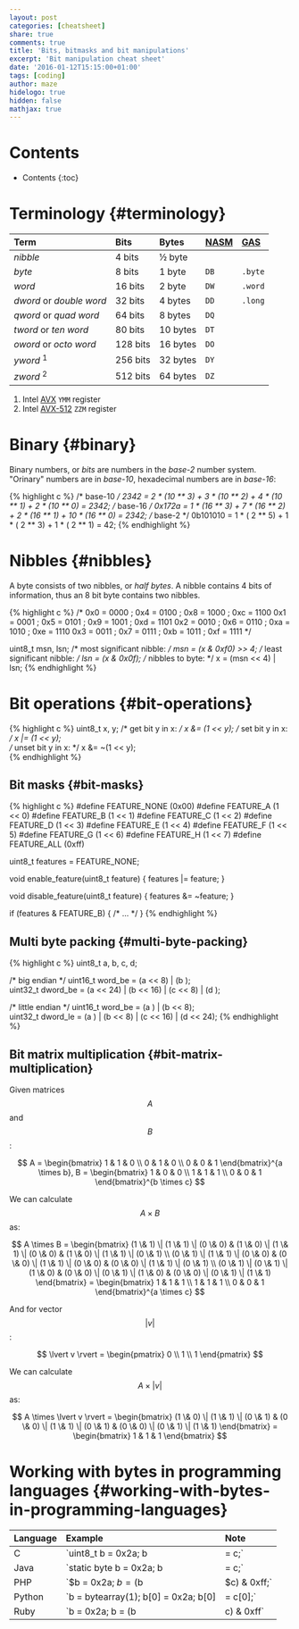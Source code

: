 ```yaml
---
layout: post
categories: [cheatsheet]
share: true
comments: true
title: 'Bits, bitmasks and bit manipulations'
excerpt: 'Bit manipulation cheat sheet'
date: '2016-01-12T15:15:00+01:00'
tags: [coding]
author: maze
hidelogo: true
hidden: false
mathjax: true
---
```


# Contents

*  Contents
{:toc}

# Terminology {#terminology}

| Term                        | Bits     | Bytes    | [NASM][] | [GAS][]
|:--------------------------- |:---------|:---------|:---------|:-----------
| *nibble*                    | 4 bits   | ½ byte   |          |
| *byte*                      | 8 bits   | 1 byte   | `DB`     | `.byte`
| *word*                      | 16 bits  | 2 byte   | `DW`     | `.word`
| *dword* or *double word*    | 32 bits  | 4 bytes  | `DD`     | `.long`
| *qword* or *quad word*      | 64 bits  | 8 bytes  | `DQ`     |
| *tword* or *ten word*       | 80 bits  | 10 bytes | `DT`     |
| *oword* or *octo word*      | 128 bits | 16 bytes | `DO`     |
| *yword* <sup>1</sup>        | 256 bits | 32 bytes | `DY`     |
| *zword* <sup>2</sup>        | 512 bits | 64 bytes | `DZ`     |

1.  Intel [AVX](https://en.wikipedia.org/wiki/Advanced_Vector_Extensions) `YMM` register
2.  Intel [AVX-512](https://en.wikipedia.org/wiki/AVX-512) `ZZM` register

[GAS]: http://tigcc.ticalc.org/doc/gnuasm.html
[NASM]: http://www.nasm.us

# Binary {#binary}

Binary numbers, or *bits* are numbers in the *base-2* number system. "Orinary"
numbers are in *base-10*, hexadecimal numbers are in *base-16*:

{% highlight c %}
/* base-10 */
2342     = 2 * (10 ** 3) + 3 * (10 ** 2) + 4 * (10 ** 1) + 2 * (10 ** 0)  = 2342;
/* base-16 */
0x172a   = 1 * (16 ** 3) + 7 * (16 ** 2) + 2 * (16 ** 1) + 10 * (16 ** 0) = 2342;
/* base-2 */
0b101010 = 1 * ( 2 ** 5) + 1 * ( 2 ** 3) + 1 * ( 2 ** 1)                  =   42;
{% endhighlight %}

# Nibbles {#nibbles}

A byte consists of two nibbles, or *half bytes*. A nibble contains 4 bits of
information, thus an 8 bit byte contains two nibbles.

{% highlight c %}
/*
0x0 = 0000 ; 0x4 = 0100 ; 0x8 = 1000 ; 0xc = 1100
0x1 = 0001 ; 0x5 = 0101 ; 0x9 = 1001 ; 0xd = 1101
0x2 = 0010 ; 0x6 = 0110 ; 0xa = 1010 ; 0xe = 1110
0x3 = 0011 ; 0x7 = 0111 ; 0xb = 1011 ; 0xf = 1111
*/

uint8_t msn, lsn;
/*  most significant nibble: */   msn = (x & 0xf0) >> 4;
/* least significant nibble: */   lsn = (x & 0x0f);
/*          nibbles to byte: */     x = (msn << 4) | lsn;
{% endhighlight %}

# Bit operations {#bit-operations}

{% highlight c %}
uint8_t x, y;
/*   get bit y in x: */            x &=  (1 << y);
/*   set bit y in x: */            x |=  (1 << y);  
/* unset bit y in x: */            x &= ~(1 << y);  
{% endhighlight %}

## Bit masks {#bit-masks}

{% highlight c %}
#define FEATURE_NONE    (0x00)
#define FEATURE_A       (1 << 0)
#define FEATURE_B       (1 << 1)
#define FEATURE_C       (1 << 2)
#define FEATURE_D       (1 << 3)
#define FEATURE_E       (1 << 4)
#define FEATURE_F       (1 << 5)
#define FEATURE_G       (1 << 6)
#define FEATURE_H       (1 << 7)
#define FEATURE_ALL     (0xff)

uint8_t features = FEATURE_NONE;

void enable_feature(uint8_t feature) {
    features |= feature;
}

void disable_feature(uint8_t feature) {
    features &= ~feature;
}

if (features & FEATURE_B) {
    /* ... */
}
{% endhighlight %}

## Multi byte packing {#multi-byte-packing}

{% highlight c %}
uint8_t a, b, c, d;

/* big endian */
uint16_t  word_be = (a <<  8) | (b      );                         
uint32_t dword_be = (a << 24) | (b << 16) | (c <<  8) | (d      );

/* little endian */
uint16_t  word_be = (a      ) | (b <<  8);                         
uint32_t dword_le = (a      ) | (b <<  8) | (c << 16) | (d << 24);
{% endhighlight %}

## Bit matrix multiplication {#bit-matrix-multiplication}

Given matrices $$ A $$ and $$ B $$:

$$
A = \begin{bmatrix}
1 & 1 & 0 \\
0 & 1 & 0 \\
0 & 0 & 1
\end{bmatrix}^{a \times b},
B = \begin{bmatrix}
1 & 0 & 0 \\
1 & 1 & 1 \\
0 & 0 & 1
\end{bmatrix}^{b \times c}
$$

We can calculate $$ A \times B $$ as:

$$
A \times B = \begin{bmatrix}
(1 \& 1) \| (1 \& 1) \| (0 \& 0) &
(1 \& 0) \| (1 \& 1) \| (0 \& 0) &
(1 \& 0) \| (1 \& 1) \| (0 \& 1) \\
(0 \& 1) \| (1 \& 1) \| (0 \& 0) &
(0 \& 0) \| (1 \& 1) \| (0 \& 0) &
(0 \& 0) \| (1 \& 1) \| (0 \& 1) \\
(0 \& 1) \| (0 \& 1) \| (1 \& 0) &
(0 \& 0) \| (0 \& 1) \| (1 \& 0) &
(0 \& 0) \| (0 \& 1) \| (1 \& 1)
\end{bmatrix} = \begin{bmatrix}
1 & 1 & 1 \\
1 & 1 & 1 \\
0 & 0 & 1
\end{bmatrix}^{a \times c}
$$

And for vector $$ \lvert v \rvert $$:

$$
\lvert v \rvert = \begin{pmatrix} 0 \\ 1 \\ 1 \end{pmatrix}
$$

We can calculate $$ A \times \lvert v \rvert $$ as:

$$
A \times \lvert v \rvert = \begin{bmatrix}
(1 \& 0) \| (1 \& 1) \| (0 \& 1) &
(0 \& 0) \| (1 \& 1) \| (0 \& 1) &
(0 \& 0) \| (0 \& 1) \| (1 \& 1)
\end{bmatrix} = \begin{bmatrix} 1 & 1 & 1 \end{bmatrix}
$$

# Working with bytes in programming languages {#working-with-bytes-in-programming-languages}

| Language          | Example                                        | Note
|:----------------- |:-----------------------------------------------|:-------------------------------------------------------
| C                 | `uint8_t b = 0x2a; b |= c;`                    | Masking may be required
| Java              | `static byte b = 0x2a; b |= c;`                | Guaranteed to be 8 bit byte
| PHP               | `$b = 0x2a; $b = ($b | $c) & 0xff;`            | No byte type, masking required (depends on size of `c`)
| Python            | `b = bytearray(1); b[0] = 0x2a; b[0] |= c[0];` | Guaranteed to be 8 bit byte
| Ruby              | `b = 0x2a; b = (b | c) & 0xff`                 | No byte type, masking required (depends on size of `c`)